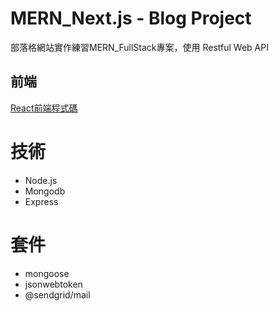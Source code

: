 # MERN_Next.js - Blog Project
部落格網站實作練習MERN_FullStack專案，使用 Restful Web API

## 前端
[React前端程式碼](https://github.com/Hankscr459/mern_blogs_client)

# 技術
* Node.js
* Mongodb
* Express

# 套件
* mongoose
* jsonwebtoken
* @sendgrid/mail